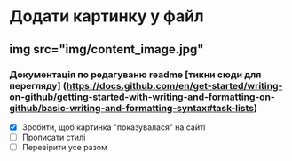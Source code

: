 # Додати картинку у файл
## img src="img/content_image.jpg"

### Документація по редагуваню readme [тикни сюди для перегляду] (https://docs.github.com/en/get-started/writing-on-github/getting-started-with-writing-and-formatting-on-github/basic-writing-and-formatting-syntax#task-lists)

- [x] Зробити, щоб картинка "показувалася" на сайті
- [ ] Прописати стилі
- [ ] Перевірити усе разом

